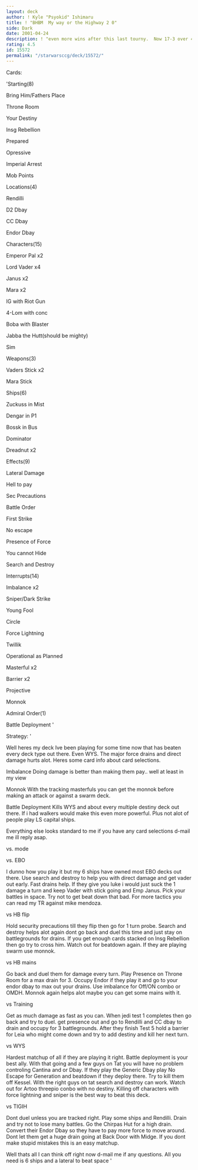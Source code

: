```yaml
---
layout: deck
author: ! Kyle "Psyokid" Ishimaru
title: ! "BHBM  My way or the Highway 2 0"
side: Dark
date: 2001-04-24
description: ! "even more wins after this last tourny.  Now 17-3 over 4 tournys and Enduro"
rating: 4.5
id: 15572
permalink: "/starwarsccg/deck/15572/"
---
```

Cards: 

'Starting(8) 

Bring Him/Fathers Place 

Throne Room 

Your Destiny 

Insg Rebellion 

Prepared 

Opressive 

Imperial Arrest 

Mob Points 


Locations(4) 

Rendilli 

D2 Dbay 

CC Dbay

Endor Dbay 


Characters(15) 

Emperor Pal x2 

Lord Vader x4 

Janus x2 

Mara x2 

IG with Riot Gun 

4-Lom with conc 

Boba with Blaster 

Jabba the Hutt(should be mighty) 

Sim 


Weapons(3) 

Vaders Stick x2 

Mara Stick 


Ships(6) 

Zuckuss in Mist 

Dengar in P1 

Bossk in Bus 

Dominator 

Dreadnut x2 


Effects(9) 

Lateral Damage 

Hell to pay 

Sec Precautions 

Battle Order 

First Strike 

No escape 

Presence of Force 

You cannot Hide 

Search and Destroy 


Interrupts(14) 

Imbalance x2 

Sniper/Dark Strike 

Young Fool 

Circle 

Force Lightning 

Twillik 

Operational as Planned 

Masterful x2

Barrier x2

Projective 

Monnok


Admiral Order(1) 

Battle Deployment  '

Strategy: '

Well heres my deck Ive been playing for some time now that has beaten every deck type out there.  Even WYS.  The major force drains and direct damage hurts alot.  Heres some card info about card selections.


Imbalance  Doing damage is better than making them pay.. well at least in my view


Monnok  With the tracking masterfuls you can get the monnok before making an attack or against a swarm deck.


Battle Deployment  Kills WYS and about every multiple destiny deck out there.  If i had walkers would make this even more powerful.  Plus not alot of people play LS capital ships.


Everything else looks standard to me if you have any card selections d-mail me ill reply asap.


vs. mode


vs.  EBO

I dunno how you play it but my 6 ships have owned most EBO decks out there.  Use search and destroy to help you with direct damage and get vader out early.  Fast drains help.  If they give you luke i would just suck the 1 damage a turn and keep Vader with stick going and Emp Janus.  Pick your battles in space.  Try not to get beat down that bad.  For more tactics you can read my TR against mike mendoza.


vs HB flip

Hold security precautions till they flip then go for 1 turn probe.  Search and destroy helps alot again dont go back and duel this time and just stay on battlegrounds for drains.  If you get enough cards stacked on Insg Rebellion then go try to cross him.  Watch out for beatdown again.  If they are playing swarm use monnok.


vs HB mains

Go back and duel them for damage every turn.  Play Presence on Throne Room for a max drain for 3.  Occupy Endor if they play it and go to your endor dbay to max out your drains.  Use imbalance for Off/ON combo or OMDH.  Monnok again helps alot maybe you can get some mains with it. 


vs Training

Get as much damage as fast as you can.  When jedi test 1 completes then go back and try to duel.  get presence out and go to Rendilli and CC dbay to drain and occupy for 3 battlegrounds.  After they finish Test 5 hold a barrier for Leia who might come down and try to add destiny and kill her next turn.  


vs WYS 

Hardest matchup of all if they are playing it right.  Battle deployment is your best ally.  With that going and a few guys on Tat you will have no problem controling Cantina and or Dbay.  If they play the Generic Dbay play No Escape for Generation and beatdown if they deploy there.  Try to kill them off Kessel.  With the right guys on tat search and destroy can work.  Watch out for Artoo threepio conbo with no destiny.  Killing off characters with force lightning and sniper is the best way to beat this deck.


vs TIGIH

Dont duel unless you are tracked right.  Play some ships and Rendilli.  Drain and try not to lose many battles.  Go the Chirpas Hut for a high drain.  Convert their Endor Dbay so they have to pay more force to move around.  Dont let them get a huge drain going at Back Door with Midge.  If you dont make stupid mistakes this is an easy matchup.  


Well thats all I can think off right now d-mail me if any questions.  All you need is 6 ships and a lateral to beat space  '
